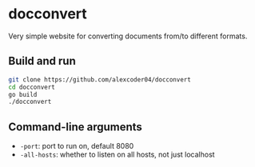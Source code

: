 
# docconvert

Very simple website for converting documents from/to different formats.

## Build and run

```sh
git clone https://github.com/alexcoder04/docconvert
cd docconvert
go build
./docconvert
```

## Command-line arguments

 - `-port`: port to run on, default 8080
 - `-all-hosts`: whether to listen on all hosts, not just localhost
